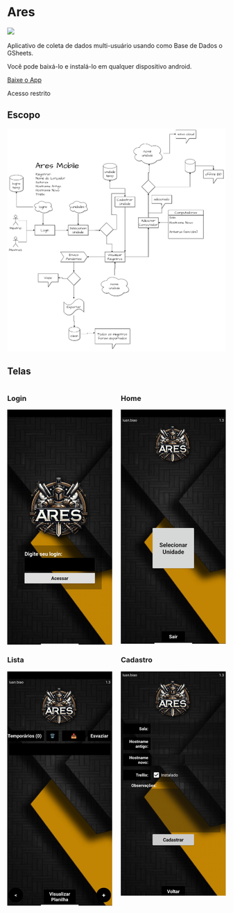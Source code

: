 # Ares

<img src="https://zeus.tiote.com.br/imgs/ares.png" width="350">

Aplicativo de coleta de dados multi-usuário usando como Base de Dados o GSheets. 

Você pode baixá-lo e instalá-lo em qualquer dispositivo android.

[Baixe o App](https://zeus.tiote.com.br/apps/ares.apk)

Acesso restrito 

## Escopo
![Escopo](https://github.com/luanbiao/ares/blob/main/Ares%20Mobile.png)

## Telas

<div style="display: flex; flex-wrap: wrap;">
    <div style="flex: 1; margin-right: 10px;">
        <h3>Login</h3>
        <img src="https://github.com/luanbiao/ares/blob/main/telas/ares-login.png" width="350">
    </div>
    <div style="flex: 1; margin-left: 10px;">
        <h3>Home</h3>
        <img src="https://github.com/luanbiao/ares/blob/main/telas/ares-home.png" width="350">
    </div>
</div>

<div style="display: flex; flex-wrap: wrap;">
    <div style="flex: 1; margin-right: 10px;">
        <h3>Lista</h3>
        <img src="https://github.com/luanbiao/ares/blob/main/telas/ares-lista.png" width="350">
    </div>
    <div style="flex: 1; margin-left: 10px;">
        <h3>Cadastro</h3>
        <img src="https://github.com/luanbiao/ares/blob/main/telas/ares-cadastro.png" width="350">
    </div>
</div>






